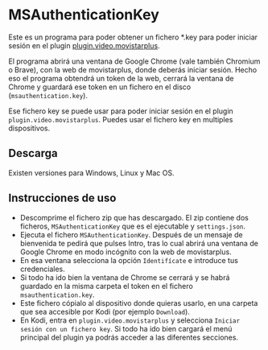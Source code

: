 
# MSAuthenticationKey

Este es un programa para poder obtener un fichero *.key para poder
iniciar sesión en el plugin [plugin.video.movistarplus](https://github.com/Paco8/plugin.video.movistarplus).

El programa abrirá una ventana de Google Chrome (vale también Chromium o Brave), con la web
de movistarplus, donde deberás iniciar sesión. Hecho eso el programa obtendrá un token de la web,
cerrará la ventana de Chrome y guardará ese token en un fichero en el disco (`msauthentication.key`).

Ese fichero key se puede usar para poder iniciar sesión en el plugin `plugin.video.movistarplus`. 
Puedes usar el fichero key en multiples dispositivos.

## Descarga
Existen versiones para Windows, Linux y Mac OS.

## Instrucciones de uso
- Descomprime el fichero zip que has descargado. El zip contiene dos 
ficheros, `MSAuthenticationKey` que es el ejecutable y `settings.json`.
- Ejecuta el fichero `MSAuthenticationKey`. Después de un mensaje de
bienvenida te pedirá que pulses Intro, tras lo cual abrirá una
ventana de Google Chrome en modo incógnito con la web de movistarplus.
- En esa ventana selecciona la opción `Identifícate` e introduce
tus credenciales.
- Si todo ha ido bien la ventana de Chrome se cerrará y se habrá
guardado en la misma carpeta el token en el fichero `msauthentication.key`.
- Este fichero cópialo al dispositivo donde quieras usarlo, en una
carpeta que sea accesible por Kodi (por ejemplo `Download`).
- En Kodi, entra en `plugin.video.movistarplus` y selecciona
`Iniciar sesión con un fichero key`.
Si todo ha ido bien cargará el menú principal del plugin ya podrás
acceder a las diferentes secciones.


